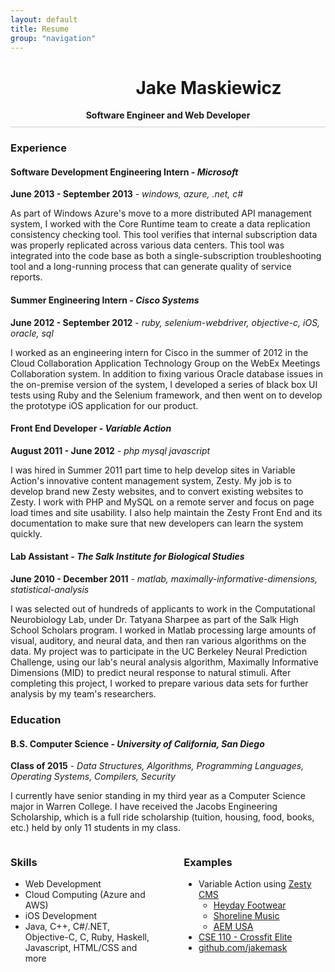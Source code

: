 ```yaml
---
layout: default
title: Resume
group: "navigation"
---
```

<div style="text-align: center; border-bottom: 1px solid #ccc; padding-bottom:10px; margin-bottom: 10px;">
<h1 style="margin-left: 130px;">Jake Maskiewicz</h1>
<strong>Software Engineer and Web Developer</strong>
</div>


### Experience

#### Software Development Engineering Intern - *Microsoft*

**June 2013 - September 2013** - *windows, azure, .net, c#*

As part of Windows Azure's move to a more distributed API management system, I
worked with the Core Runtime team to create a data replication consistency
checking tool. This tool verifies that internal subscription data was properly
replicated across various data centers. This tool was integrated into the code
base as both a single-subscription troubleshooting tool and a long-running
process that can generate quality of service reports.

#### Summer Engineering Intern - *Cisco Systems*

**June 2012 - September 2012** - *ruby, selenium-webdriver, objective-c, iOS, oracle, sql*

I worked as an engineering intern for Cisco in the summer of 2012 in the Cloud
Collaboration Application Technology Group on the WebEx Meetings Collaboration
system. In addition to fixing various Oracle database issues in the on-premise
version of the system, I developed a series of black box UI tests using Ruby and
the Selenium framework, and then went on to develop the prototype iOS
application for our product.

#### Front End Developer - *Variable Action*

**August 2011 - June 2012** - *php mysql javascript*

I was hired in Summer 2011 part time to help develop sites in Variable Action's
innovative content management system, Zesty. My job is to develop brand new
Zesty websites, and to convert existing websites to Zesty. I work with PHP and
MySQL on a remote server and focus on page load times and site usability. I also
help maintain the Zesty Front End and its documentation to make sure that new
developers can learn the system quickly.

#### Lab Assistant - *The Salk Institute for Biological Studies*

**June 2010 - December 2011** - *matlab, maximally-informative-dimensions, statistical-analysis*

I was selected out of hundreds of applicants to work in the Computational
Neurobiology Lab, under Dr. Tatyana Sharpee as part of the Salk High School
Scholars program. I worked in Matlab processing large amounts of visual,
auditory, and neural data, and then ran various algorithms on the data. My
project was to participate in the UC Berkeley Neural Prediction Challenge, using
our lab's neural analysis algorithm, Maximally Informative Dimensions (MID) to
predict neural response to natural stimuli. After completing this project, I
worked to prepare various data sets for further analysis by my team's
researchers.


### Education

#### B.S. Computer Science - *University of California, San Diego*

**Class of 2015** - *Data Structures, Algorithms, Programming Languages, Operating Systems, Compilers, Security*

I currently have senior standing in my third year as a Computer Science major
in Warren College. I have received the Jacobs Engineering Scholarship, which is
a full ride scholarship (tuition, housing, food, books, etc.) held by only 11
students in my class.

<div style="float:left; width:45%;">
<h3>Skills</h3>
<ul>
<li>Web Development</li>
<li>Cloud Computing (Azure and AWS)</li>
<li>iOS Development</li>
<li>Java, C++, C#/.NET, Objective-C, C, Ruby, Haskell, Javascript, HTML/CSS and more</li>
</ul>
</div>

<div style="float:right; width: 45%;">
<h3>Examples</h3>
<ul>
<li>Variable Action using <a href="http://www.gozesty.com">Zesty CMS</a>
    <ul>
    <li><a href="http://www.heydayfootwear.com">Heyday Footwear</a></li>
    <li><a href="http://www.shorelinemusic.com">Shoreline Music</a></li>
    <li><a href="http://www.aem-usa.com">AEM USA</a></li>
    </ul>
</li>

<li><a href="http://crossfitelite.net">CSE 110 - Crossfit Elite</a></li>
<li><a href="http://github.com/jakemask">github.com/jakemask</a></li>
</ul>
</div>

<br style="clear:both;">
